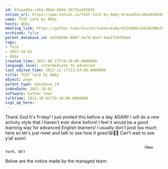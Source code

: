 ```yaml
---
id: 67aaad5a-cdba-404d-b0d4-35731ed35835
notion_url: https://www.notion.so/TGIF-talk-by-Abby-67aaad5acdba404db0d435731ed35835
name: TGIF talk by Abby
hosts: Abby
meeting_link: https://gather.town/invite?token=KuRprGXJkDBOnxbkSN2NWn2HuHjwl9GJ
archived: false
parent_database_id: e9339446-880f-4ef0-8ad7-8ad1f507dded
tags:
- Talk
- 2021-10-01
- Abby
created_time: 2021-08-17T19:10:00.0000000
language_level: intermediate to advanced
last_edited_time: 2021-12-17T23:54:00.0000000
title: TGIF talk by Abby
object: page
parent_type: database_id
indexDate: 2021-10-01
software: Gather Town
talktime: 2021-10-01T19:30:00.0000000
sign_up_here: 
---
```


Thank God It's Friday! I just posted this before a day AGAIN!
I will do a new activity style that I haven't ever done before! I feel it would be a good learning way for advanced English learners!
I usually don't post too much here so let's just meet and talk to see how it goes!😆👍🏻
Can’t wait to see y’all soon!


                                                                  (New York, NY)
                                                  



Below are the notice made by the managed team:


